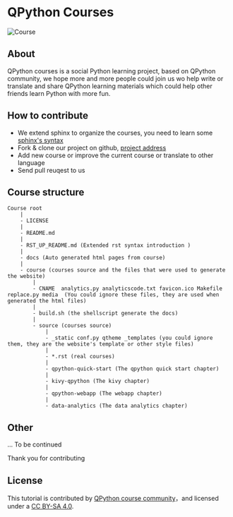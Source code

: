 QPython Courses
======================

![Course](http://dl.qpy.io/assets/banners/activity-qpython-edu.png "QPython EDU")


About
-------
QPython courses is a social Python learning project, based on QPython community, we hope more and more people could join us wo help write or translate and share QPython learning materials which could help other friends learn Python with more fun.

How to contribute
------------------
* We extend sphinx to organize the courses,  you need to learn some [sphinx's syntax](https://www.sphinx-doc.org/)
* Fork & clone our project on github, [project address](https://github.com/qpython-android/course)
* Add new course or improve the current course or translate to other language
* Send pull reuqest to us


Course structure
-----------------

    Course root
        |
        - LICENSE
        |
        - README.md
        |
        - RST_UP_README.md (Extended rst syntax introduction )
        |
        - docs (Auto generated html pages from course)
        |
        - course (courses source and the files that were used to generate the website)
            |
            - CNAME  analytics.py analyticscode.txt favicon.ico Makefile  replace.py media  (You could ignore these files, they are used when generated the html files)
            |
            - build.sh (the shellscript generate the docs)
            |
            - source (courses source)
                |
                - _static conf.py qtheme _templates (you could ignore them, they are the website's template or other style files)
                |
                - *.rst (real courses)
                |
                - qpython-quick-start (The qpython quick start chapter)
                |
                - kivy-qpython (The kivy chapter)
                |
                - qpython-webapp (The webapp chapter)
                |
                - data-analytics (The data analytics chapter)


Other
---------------------
... To be continued



Thank you for contributing



License
----------------
<a rel="license" href="http://creativecommons.org/licenses/by-sa/4.0/"><img alt="" style="border-width:0" src="https://i.creativecommons.org/l/by-sa/4.0/88x31.png" /></a><br /><span xmlns:dct="http://purl.org/dc/terms/" href="http://purl.org/dc/dcmitype/Text" property="dct:title" rel="dct:type">This tutorial </span> is contributed by <a xmlns:cc="http://creativecommons.org/ns#" href="http://plus.google.com/u/1/communities/111340957575273631204" property="cc:attributionName" rel="cc:attributionURL">QPython course community</a>，and licensed under a  <a rel="license" href="http://creativecommons.org/licenses/by-sa/4.0/">CC BY-SA 4.0</a>.
